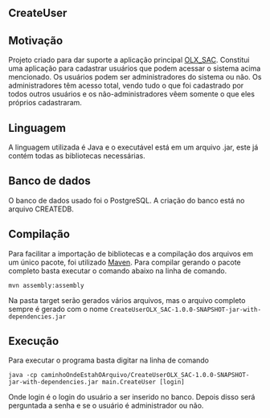 ## CreateUser

## Motivação

Projeto criado para dar suporte a aplicação principal [OLX_SAC](https://github.com/RobsonRocha/OLX_SAC).
Constitui uma aplicação para cadastrar usuários que podem acessar o sistema acima mencionado.
Os usuários podem ser administradores do sistema ou não.
Os administradores têm acesso total, vendo tudo o que foi cadastrado por todos outros usuários e os não-administradores vêem somente o que eles próprios cadastraram.

## Linguagem

A linguagem utilizada é Java e o executável está em um arquivo .jar, este já contém todas as bibliotecas necessárias.

## Banco de dados

O banco de dados usado foi o PostgreSQL.
A criação do banco está no arquivo CREATEDB.

## Compilação

Para facilitar a importação de bibliotecas e a compilação dos arquivos em um único pacote, foi utilizado [Maven](https://maven.apache.org/).
Para compilar gerando o pacote completo basta executar o comando abaixo na linha de comando.

```mvn assembly:assembly```

Na pasta target serão gerados vários arquivos, mas o arquivo completo sempre é gerado com o nome `CreateUserOLX_SAC-1.0.0-SNAPSHOT-jar-with-dependencies.jar`


## Execução

Para executar o programa basta digitar na linha de comando 

```java -cp caminhoOndeEstahOArquivo/CreateUserOLX_SAC-1.0.0-SNAPSHOT-jar-with-dependencies.jar main.CreateUser [login] ```

Onde login é o login do usuário a ser inserido no banco.
Depois disso será perguntada a senha e se o usuário é administrador ou não.
